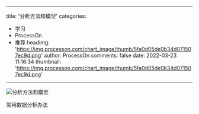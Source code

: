 
---
title: '分析方法和模型'
categories: 
 - 学习
 - ProcessOn
 - 推荐
headimg: 'https://img.processon.com/chart_image/thumb/5fa0d05de0b34d071507ec9d.png'
author: ProcessOn
comments: false
date: 2022-03-23 11:16:34
thumbnail: 'https://img.processon.com/chart_image/thumb/5fa0d05de0b34d071507ec9d.png'
---

<div>   
<img class="thumb" alt="分析方法和模型" src="https://img.processon.com/chart_image/thumb/5fa0d05de0b34d071507ec9d.png" referrerpolicy="no-referrer">
<p>常用数据分析办法</p>  
</div>
            